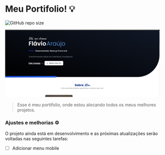 # Meu Portifolio! 💡

![GitHub repo size](https://img.shields.io/github/repo-size/iuricode/README-template?style=for-the-badge)


<img src="/public/img/portifolio.png" alt="Foto de um portifolio pessoal">

> Esse é meu portifolio, onde estou alocando todos os meus melhores projetos.

### Ajustes e melhorias ⚙️

O projeto ainda está em desenvolvimento e as próximas atualizações serão voltadas nas seguintes tarefas:

- [ ] Adicionar menu mobile



